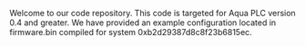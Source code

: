 Welcome to our code repository.
This code is targeted for Aqua PLC version 0.4 and greater.
We have provided an example configuration located in firmware.bin compiled for system 0xb2d29387d8c8f23b6815ec.